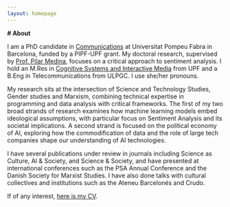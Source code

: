 ```yaml
---
layout: homepage
---
```


**# About**

I am a PhD candidate in [Communications](https://www.upf.edu/web/comunicacio) at Universitat Pompeu Fabra in Barcelona, funded by a PIPF-UPF grant. My doctoral research, supervised by [Prof. Pilar Medina](https://www.upf.edu/web/master-investigacio-comunicacio/profesorat/-/asset_publisher/Bm5dQSWD0KaM/content/medina-bravo-pilar/35446147/maximized), focuses on a critical approach to sentiment analysis. I hold an M.Res in [Cognitive Systems and Interactive Media](https://www.upf.edu/web/master-universitari-sistemes-cognitius-mitjans-interactius) from UPF and a B.Eng in Telecommunications from ULPGC. I use she/her pronouns.

My research sits at the intersection of Science and Technology Studies, Gender studies and Marxism, combining technical expertise in programming and data analysis with critical frameworks. The first of my two broad strands of research examines how machine learning models embed ideological assumptions, with particular focus on Sentiment Analysis and its societal implications. A second strand is focused on the political economy of AI, exploring how the commodification of data and the role of large tech companies shape our understanding of AI technologies.

I have several publications under review in journals including Science as Culture, AI & Society, and Science & Society, and have presented at international conferences such as the PSA Annual Conference and the Danish Society for Marxist Studies. I have also done talks with cultural collectives and institutions such as the Ateneu Barcelonés and Crudo.

If of any interest, [here is my CV](assets/files/donafalcon_cv.pdf).